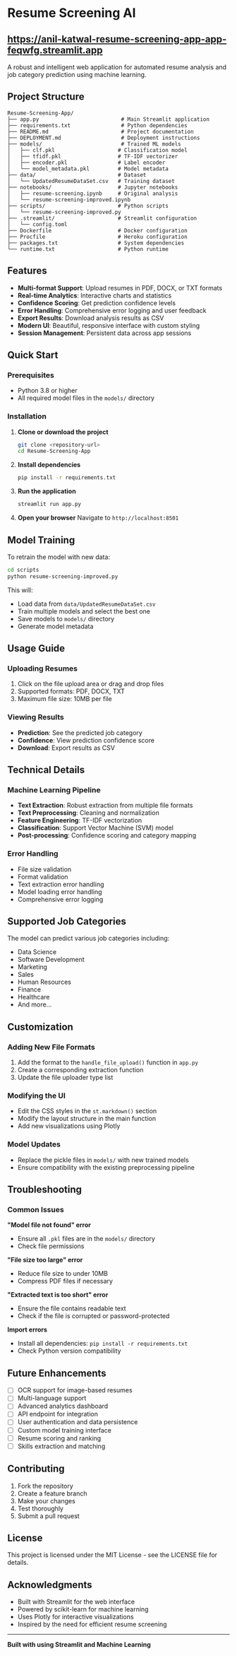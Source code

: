 # Resume Screening AI
## https://anil-katwal-resume-screening-app-app-feqwfg.streamlit.app
A robust and intelligent web application for automated resume analysis and job category prediction using machine learning.

## Project Structure

```
Resume-Screening-App/
├── app.py                          # Main Streamlit application
├── requirements.txt                # Python dependencies
├── README.md                       # Project documentation
├── DEPLOYMENT.md                   # Deployment instructions
├── models/                         # Trained ML models
│   ├── clf.pkl                    # Classification model
│   ├── tfidf.pkl                  # TF-IDF vectorizer
│   ├── encoder.pkl                # Label encoder
│   └── model_metadata.pkl         # Model metadata
├── data/                          # Dataset
│   └── UpdatedResumeDataSet.csv   # Training dataset
├── notebooks/                     # Jupyter notebooks
│   ├── resume-screening.ipynb     # Original analysis
│   └── resume-screening-improved.ipynb
├── scripts/                       # Python scripts
│   └── resume-screening-improved.py
├── .streamlit/                    # Streamlit configuration
│   └── config.toml
├── Dockerfile                     # Docker configuration
├── Procfile                       # Heroku configuration
├── packages.txt                   # System dependencies
└── runtime.txt                    # Python runtime
```

##  Features

- **Multi-format Support**: Upload resumes in PDF, DOCX, or TXT formats
- **Real-time Analytics**: Interactive charts and statistics
- **Confidence Scoring**: Get prediction confidence levels
- **Error Handling**: Comprehensive error logging and user feedback
- **Export Results**: Download analysis results as CSV
- **Modern UI**: Beautiful, responsive interface with custom styling
- **Session Management**: Persistent data across app sessions

##  Quick Start

### Prerequisites
- Python 3.8 or higher
- All required model files in the `models/` directory

### Installation

1. **Clone or download the project**
   ```bash
   git clone <repository-url>
   cd Resume-Screening-App
   ```

2. **Install dependencies**
   ```bash
   pip install -r requirements.txt
   ```

3. **Run the application**
   ```bash
   streamlit run app.py
   ```

4. **Open your browser**
   Navigate to `http://localhost:8501`

##  Model Training

To retrain the model with new data:

```bash
cd scripts
python resume-screening-improved.py
```

This will:
- Load data from `data/UpdatedResumeDataSet.csv`
- Train multiple models and select the best one
- Save models to `models/` directory
- Generate model metadata

##  Usage Guide

### Uploading Resumes
1. Click on the file upload area or drag and drop files
2. Supported formats: PDF, DOCX, TXT
3. Maximum file size: 10MB per file

### Viewing Results
- **Prediction**: See the predicted job category
- **Confidence**: View prediction confidence score
- **Download**: Export results as CSV

##  Technical Details

### Machine Learning Pipeline
- **Text Extraction**: Robust extraction from multiple file formats
- **Text Preprocessing**: Cleaning and normalization
- **Feature Engineering**: TF-IDF vectorization
- **Classification**: Support Vector Machine (SVM) model
- **Post-processing**: Confidence scoring and category mapping

### Error Handling
- File size validation
- Format validation
- Text extraction error handling
- Model loading error handling
- Comprehensive error logging

##  Supported Job Categories

The model can predict various job categories including:
- Data Science
- Software Development
- Marketing
- Sales
- Human Resources
- Finance
- Healthcare
- And more...

##  Customization

### Adding New File Formats
1. Add the format to the `handle_file_upload()` function in `app.py`
2. Create a corresponding extraction function
3. Update the file uploader type list

### Modifying the UI
- Edit the CSS styles in the `st.markdown()` section
- Modify the layout structure in the main function
- Add new visualizations using Plotly

### Model Updates
- Replace the pickle files in `models/` with new trained models
- Ensure compatibility with the existing preprocessing pipeline

##  Troubleshooting

### Common Issues

**"Model file not found" error**
- Ensure all `.pkl` files are in the `models/` directory
- Check file permissions

**"File size too large" error**
- Reduce file size to under 10MB
- Compress PDF files if necessary

**"Extracted text is too short" error**
- Ensure the file contains readable text
- Check if the file is corrupted or password-protected

**Import errors**
- Install all dependencies: `pip install -r requirements.txt`
- Check Python version compatibility

##  Future Enhancements

- [ ] OCR support for image-based resumes
- [ ] Multi-language support
- [ ] Advanced analytics dashboard
- [ ] API endpoint for integration
- [ ] User authentication and data persistence
- [ ] Custom model training interface
- [ ] Resume scoring and ranking
- [ ] Skills extraction and matching

## Contributing

1. Fork the repository
2. Create a feature branch
3. Make your changes
4. Test thoroughly
5. Submit a pull request

##  License

This project is licensed under the MIT License - see the LICENSE file for details.

## Acknowledgments

- Built with Streamlit for the web interface
- Powered by scikit-learn for machine learning
- Uses Plotly for interactive visualizations
- Inspired by the need for efficient resume screening

---

**Built with  using Streamlit and Machine Learning**
